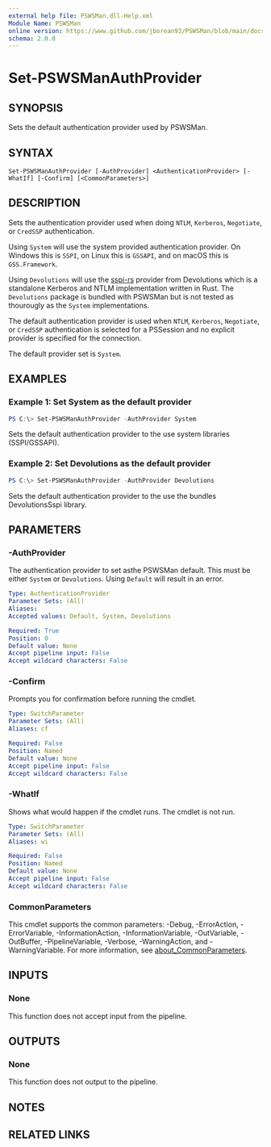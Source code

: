 ```yaml
---
external help file: PSWSMan.dll-Help.xml
Module Name: PSWSMan
online version: https://www.github.com/jborean93/PSWSMan/blob/main/docs/en-US/Set-PSWSManAuthProvider.md
schema: 2.0.0
---
```


# Set-PSWSManAuthProvider

## SYNOPSIS
Sets the default authentication provider used by PSWSMan.

## SYNTAX

```
Set-PSWSManAuthProvider [-AuthProvider] <AuthenticationProvider> [-WhatIf] [-Confirm] [<CommonParameters>]
```

## DESCRIPTION
Sets the authentication provider used when doing `NTLM`, `Kerberos`, `Negotiate`, or `CredSSP` authentication.

Using `System` will use the system provided authentication provider.
On Windows this is `SSPI`, on Linux this is `GSSAPI`, and on macOS this is `GSS.Framework`.

Using `Devolutions` will use the [sspi-rs](https://github.com/Devolutions/sspi-rs) provider from Devolutions which is a standalone Kerberos and NTLM implementation written in Rust.
The `Devolutions` package is bundled with PSWSMan but is not tested as thourougly as the `System` implementations.

The default authentication provider is used when `NTLM`, `Kerberos`, `Negotiate`, or `CredSSP` authentication is selected for a PSSession and no explicit provider is specified for the connection.

The default provider set is `System`.

## EXAMPLES

### Example 1: Set System as the default provider
```powershell
PS C:\> Set-PSWSManAuthProvider -AuthProvider System
```

Sets the default authentication provider to the use system libraries (SSPI/GSSAPI).

### Example 2: Set Devolutions as the default provider
```powershell
PS C:\> Set-PSWSManAuthProvider -AuthProvider Devolutions
```

Sets the default authentication provider to the use the bundles DevolutionsSspi library.

## PARAMETERS

### -AuthProvider
The authentication provider to set asthe PSWSMan default.
This must be either `System` or `Devolutions`.
Using `Default` will result in an error.

```yaml
Type: AuthenticationProvider
Parameter Sets: (All)
Aliases:
Accepted values: Default, System, Devolutions

Required: True
Position: 0
Default value: None
Accept pipeline input: False
Accept wildcard characters: False
```

### -Confirm
Prompts you for confirmation before running the cmdlet.

```yaml
Type: SwitchParameter
Parameter Sets: (All)
Aliases: cf

Required: False
Position: Named
Default value: None
Accept pipeline input: False
Accept wildcard characters: False
```

### -WhatIf
Shows what would happen if the cmdlet runs.
The cmdlet is not run.

```yaml
Type: SwitchParameter
Parameter Sets: (All)
Aliases: wi

Required: False
Position: Named
Default value: None
Accept pipeline input: False
Accept wildcard characters: False
```

### CommonParameters
This cmdlet supports the common parameters: -Debug, -ErrorAction, -ErrorVariable, -InformationAction, -InformationVariable, -OutVariable, -OutBuffer, -PipelineVariable, -Verbose, -WarningAction, and -WarningVariable. For more information, see [about_CommonParameters](http://go.microsoft.com/fwlink/?LinkID=113216).

## INPUTS

### None
This function does not accept input from the pipeline.

## OUTPUTS

### None
This function does not output to the pipeline.

## NOTES

## RELATED LINKS
